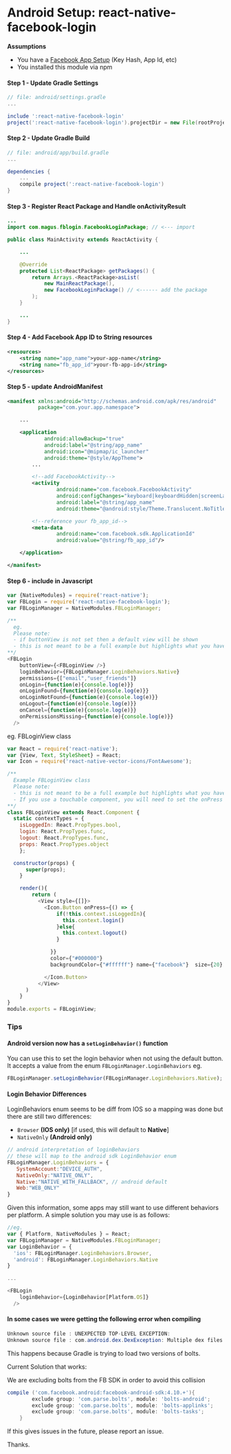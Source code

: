 # Android Setup: react-native-facebook-login

**Assumptions**
- You have a [Facebook App Setup](https://developers.facebook.com/quickstarts/?platform=android) (Key Hash, App Id, etc)
- You installed this module via npm

#### Step 1 - Update Gradle Settings

```gradle
// file: android/settings.gradle
...

include ':react-native-facebook-login'
project(':react-native-facebook-login').projectDir = new File(rootProject.projectDir, '../node_modules/react-native-facebook-login/android')
```

#### Step 2 - Update Gradle Build

```gradle
// file: android/app/build.gradle
...

dependencies {
    ...
    compile project(':react-native-facebook-login')
}
```

#### Step 3 - Register React Package and Handle onActivityResult

```java
...
import com.magus.fblogin.FacebookLoginPackage; // <--- import

public class MainActivity extends ReactActivity {

    ...

    @Override
    protected List<ReactPackage> getPackages() {
        return Arrays.<ReactPackage>asList(
            new MainReactPackage(),
            new FacebookLoginPackage() // <------ add the package
        );
    }

    ...
}
```

#### Step 4 - Add Facebook App ID to String resources

```xml
<resources>
    <string name="app_name">your-app-name</string>
    <string name="fb_app_id">your-fb-app-id</string>
</resources>
```

#### Step 5 - update AndroidManifest

```xml
<manifest xmlns:android="http://schemas.android.com/apk/res/android"
          package="com.your.app.namespace">

    ...

    <application
            android:allowBackup="true"
            android:label="@string/app_name"
            android:icon="@mipmap/ic_launcher"
            android:theme="@style/AppTheme">
        ...

        <!--add FacebookActivity-->
        <activity
                android:name="com.facebook.FacebookActivity"
                android:configChanges="keyboard|keyboardHidden|screenLayout|screenSize|orientation"
                android:label="@string/app_name"
                android:theme="@android:style/Theme.Translucent.NoTitleBar"/>

        <!--reference your fb_app_id-->
        <meta-data
                android:name="com.facebook.sdk.ApplicationId"
                android:value="@string/fb_app_id"/>

    </application>

</manifest>
```

#### Step 6 - include in Javascript

```js
var {NativeModules} = require('react-native');
var FBLogin = require('react-native-facebook-login');
var FBLoginManager = NativeModules.FBLoginManager;

/**
  eg.
  Please note:
  - if buttonView is not set then a default view will be shown
  - this is not meant to be a full example but highlights what you have access to
**/
<FBLogin
    buttonView={<FBLoginView />}
    loginBehavior={FBLoginManager.LoginBehaviors.Native}
    permissions={["email","user_friends"]}
    onLogin={function(e){console.log(e)}}
    onLoginFound={function(e){console.log(e)}}
    onLoginNotFound={function(e){console.log(e)}}
    onLogout={function(e){console.log(e)}}
    onCancel={function(e){console.log(e)}}
    onPermissionsMissing={function(e){console.log(e)}}
  />
```

eg. FBLoginView class
```js
var React = require('react-native');
var {View, Text, StyleSheet} = React;
var Icon = require('react-native-vector-icons/FontAwesome');

/**
  Example FBLoginView class
  Please note:
  - this is not meant to be a full example but highlights what you have access to
  - If you use a touchable component, you will need to set the onPress event like below
**/
class FBLoginView extends React.Component {
  static contextTypes = {
    isLoggedIn: React.PropTypes.bool,
    login: React.PropTypes.func,
    logout: React.PropTypes.func,
    props: React.PropTypes.object
	};

  constructor(props) {
      super(props);
    }

    render(){
        return (
          <View style={[]}>
            <Icon.Button onPress={() => {
                if(!this.context.isLoggedIn){
                  this.context.login()
                }else{
                  this.context.logout()
                }

              }}
              color={"#000000"}
              backgroundColor={"#ffffff"} name={"facebook"}  size={20} borderRadius={100} >

            </Icon.Button>
          </View>
      )
    }
}
module.exports = FBLoginView;
```

### Tips

#### Android version now has a `setLoginBehavior()` function

You can use this to set the login behavior when not using the default button.
It accepts a value from the enum `FBLoginManager.LoginBehaviors`
eg.

```js
FBLoginManager.setLoginBehavior(FBLoginManager.LoginBehaviors.Native);
```

#### Login Behavior Differences

LoginBehaviors enum seems to be diff from IOS so a mapping was done but there are still two differences:
- `Browser` **(IOS only)**  [if used, this will default to **Native**]
- `NativeOnly` **(Android only)**

```js
// android interpretation of loginBehaviors
// these will map to the android sdk LoginBehavior enum
FBLoginManager.LoginBehaviors = {
   SystemAccount:"DEVICE_AUTH",
   NativeOnly:"NATIVE_ONLY",
   Native:"NATIVE_WITH_FALLBACK", // android default
   Web:"WEB_ONLY"
}
```

Given this information, some apps may still want to use different behaviors per platform.
A simple solution you may use is as follows:

```js
//eg.
var { Platform, NativeModules } = React;
var FBLoginManager = NativeModules.FBLoginManager;
var LoginBehavior = {
  'ios': FBLoginManager.LoginBehaviors.Browser,
  'android': FBLoginManager.LoginBehaviors.Native
}

...

<FBLogin
    loginBehavior={LoginBehavior[Platform.OS]}
  />

```

#### In some cases we were getting the following error when compiling

```java
Unknown source file : UNEXPECTED TOP-LEVEL EXCEPTION:
Unknown source file : com.android.dex.DexException: Multiple dex files define Lbolts/AggregateException;
```
This happens because Gradle is trying to load two versions of bolts.

Current Solution that works:

We are excluding bolts from the FB SDK in order to avoid this collision

```gradle
compile ('com.facebook.android:facebook-android-sdk:4.10.+'){
        exclude group: 'com.parse.bolts', module: 'bolts-android';
        exclude group: 'com.parse.bolts', module: 'bolts-applinks';
        exclude group: 'com.parse.bolts', module: 'bolts-tasks';
    }
```

If this gives issues in the future, please report an issue.

Thanks.
